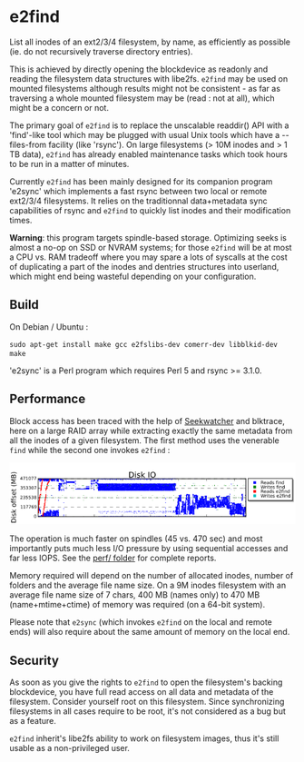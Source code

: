 # e2find

List all inodes of an ext2/3/4 filesystem, by name, as efficiently as possible
(ie. do not recursively traverse directory entries).

This is achieved by directly opening the blockdevice as readonly and reading
the filesystem data structures with libe2fs. `e2find` may be used on mounted
filesystems although results might not be consistent - as far as traversing a
whole mounted filesystem may be (read : not at all), which might be a concern
or not.

The primary goal of `e2find` is to replace the unscalable readdir() API with a
'find'-like tool which may be plugged with usual Unix tools which have a
--files-from facility (like 'rsync'). On large filesystems (> 10M inodes and >
1 TB data), `e2find` has already enabled maintenance tasks which took hours to be
run in a matter of minutes.

Currently `e2find` has been mainly designed for its companion program 'e2sync'
which implements a fast rsync between two local or remote ext2/3/4 filesystems.
It relies on the traditionnal data+metadata sync capabilities of rsync and
`e2find` to quickly list inodes and their modification times.

**Warning**: this program targets spindle-based storage. Optimizing seeks is
almost a no-op on SSD or NVRAM systems; for those `e2find` will be at most a
CPU vs. RAM tradeoff where you may spare a lots of syscalls at the cost of
duplicating a part of the inodes and dentries structures into userland, which
might end being wasteful depending on your configuration.


## Build

On Debian / Ubuntu :

    sudo apt-get install make gcc e2fslibs-dev comerr-dev libblkid-dev
    make

'e2sync' is a Perl program which requires Perl 5 and rsync >= 3.1.0.


## Performance

Block access has been traced with the help of
[Seekwatcher](https://oss.oracle.com/~mason/seekwatcher/) and blktrace, here on
a large RAID array while extracting exactly the same metadata from all the
inodes of a given filesystem. The first method uses the venerable `find` while
the second one invokes `e2find` :

![e2find vs. find block offsets](perf/compare-offset.png?raw=true)

The operation is much faster on spindles (45 vs. 470 sec) and most importantly
puts much less I/O pressure by using sequential accesses and far less IOPS. See
the [perf/ folder](perf/) for complete reports.

Memory required will depend on the number of allocated inodes, number of
folders and the average file name size. On a 9M inodes filesystem with
an average file name size of 7 chars, 400 MB (names only) to 470 MB
(name+mtime+ctime) of memory was required (on a 64-bit system).

Please note that `e2sync` (which invokes `e2find` on the local and remote ends)
will also require about the same amount of memory on the local
end.


## Security

As soon as you give the rights to `e2find` to open the filesystem's backing
blockdevice, you have full read access on all data and metadata of the
filesystem. Consider yourself root on this filesystem. Since synchronizing
filesystems in all cases require to be root, it's not considered as a bug but
as a feature.

`e2find` inherit's libe2fs ability to work on filesystem images, thus it's
still usable as a non-privileged user.

